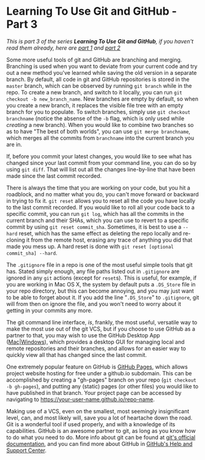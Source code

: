 # Learning To Use Git and GitHub - Part 3

*This is part 3 of the series **Learning To Use Git and GitHub**, if you haven't read them already, here are [part 1][1] and [part 2][2]*

Some more useful tools of git and GitHub are branching and merging. Branching is used when you want to deviate from your current code and try out a new method you've learned while saving the old version in a separate branch. By default, all code in git and GitHub repositories is stored in the `master` branch, which can be observed by running `git branch` while in the repo. To create a new branch, and switch to it locally, you can run `git checkout -b new_branch_name`. New branches are empty by default, so when you create a new branch, it replaces the visible file tree with an empty branch for you to populate. To switch branches, simply use `git checkout branchname` (notice the absense of the `-b` flag, which is only used while *creating* a new branch). When you would like to combine two branches so as to have "The best of both worlds", you can use `git merge branchname`, which merges all the commits from `branchname` into the current branch you are in.

If, before you commit your latest changes, you would like to see what has changed since your last commit from your command line, you can do so by using `git diff`. That will list out all the changes line-by-line that have been made since the last commit recorded.

There is always the time that you are working on your code, but you hit a roadblock, and no matter what you do, you can't move forward or backward in trying to fix it. `git reset` allows you to reset all the code you have locally to the last commit recorded. If you would like to roll all your code back to a specific commit, you can run `git log`, which has all the commits in the current branch and their SHAs, which you can use to revert to a specific commit by using `git reset commit_sha`. Sometimes, it is best to use a `--hard` reset, which has the same effect as deleting the repo locally and re-cloning it from the remote host, erasing any trace of anything you did that made you mess up. A hard reset is done with `git reset [optional commit_sha] --hard`.

The `.gitignore` file in a repo is one of the most useful simple tools that git has. Stated simply enough, any file paths listed out in `.gitignore` are ignored in any `git` actions (except for `reset`s). This is useful, for example, if you are working in Mac OS X, the system by default puts a `.DS_Store` file in your repo directory, but this can become annoying, and you may just want to be able to forget about it. If you add the line "`.DS_Store`" to `.gitignore`, git will from then on ignore the file, and you won't need to worry about it getting in your commits any more.

The git command line interface, *is*, frankly, the most useful, versatile way to make the most use out of the git VCS, but if you choose to use GitHub as a partner to that, you may wish to use the GitHub Desktop App ([Mac][3]|[Windows][4]), which provides a desktop GUI for managing local and remote repositories and their branches, and allows for an easier way to quickly view all that has changed since the last commit.

One extremely popular feature on GitHub is [GitHub Pages][5], which allows project website hosting for free under a github.io subdomain. This can be accomplished by creating a "gh-pages" branch on your repo (`git checkout -b gh-pages`), and putting any (static) pages (or other files) you would like to have published in that branch. Your project page can be accessed by navigating to https://your-user-name.github.io/repo-name.

Making use of a VCS, even on the smallest, most seemingly insignificant level, can, and most likely will, save you a lot of heartache down the road. Git is a wonderful tool if used properly, and with a knowledge of its capabilities. GitHub is an awesome partner to git, as long as you know how to do what you need to do. More info about git can be found at [git's official documentation][6], and you can find more about GitHub in [GitHub's Help and Support Center][7].

[1]:http://codecademy.com/blog
[2]:http://codecademy.com/blog
[3]:http://mac.github.com
[4]:http://windows.github.com
[5]:http://pages.github.com
[6]:http://git-scm.com/documentation
[7]:https://help.github.com